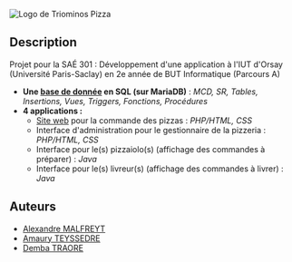![Logo de Triominos Pizza](https://github.com/Triominos-Pizza/.github/assets/54336210/98d8c088-e12f-4ad3-a97d-63199e115e95)

## Description
Projet pour la SAÉ 301 : Développement d'une application à l'IUT d'Orsay (Université Paris-Saclay) en 2e année de BUT Informatique (Parcours A)

- **Une [base de donnée](https://github.com/Triominos-Pizza/db) en SQL (sur MariaDB)** : *MCD, SR, Tables, Insertions, Vues, Triggers, Fonctions, Procédures*
- **4 applications :**
  - [Site web](https://github.com/Triominos-Pizza/website) pour la commande des pizzas : *PHP/HTML, CSS*
  - Interface d'administration pour le gestionnaire de la pizzeria : *PHP/HTML, CSS*
  - Interface pour le(s) pizzaiolo(s) (affichage des commandes à préparer) :  *Java*
  - Interface pour le(s) livreur(s) (affichage des commandes à livrer) :  *Java*

## Auteurs
- [Alexandre MALFREYT](https://github.com/AlexZeGamer)
- [Amaury TEYSSEDRE](https://github.com/AmauryMamo)
- [Demba TRAORE](https://github.com/demba77)
